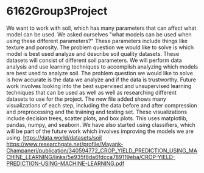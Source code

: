 # 6162Group3Project
We want to work with soil, which has many parameters that can affect what model can be used. We asked ourselves "what models can be used when using these different parameters?" These parameters include things like texture and porosity. The problem question we would like to solve is which model is best used analyze and describe soil quality datasets. These datasets will consist of different soil parameters. We will perform data analysis and use learning techniques to accomplish analyzing which models are best used to analyze soil. The problem question we would like to solve is how accurate is the data we analyze and if the data is trustworthy. Future work involves looking into the best supervised and unsupervised learning techniques that can be used as well as well as researching different datasets to use for the project. 
The new file added shows many visualizations of each step, including the data before and after compression and preprocessing and the training and testing set. These visualizations include decision trees, scatter plots, and box plots. This uses matplotlib, pandas, numpy, and seaborn. We have also started using classifiers, which will be part of the future work which involves improving the models we are using.
https://data.world/datasets/soil
https://www.researchgate.net/profile/Mayank-Champaneri/publication/340594772_CROP_YIELD_PREDICTION_USING_MACHINE_LEARNING/links/5e935f8da6fdcca789119eba/CROP-YIELD-PREDICTION-USING-MACHINE-LEARNING.pdf
